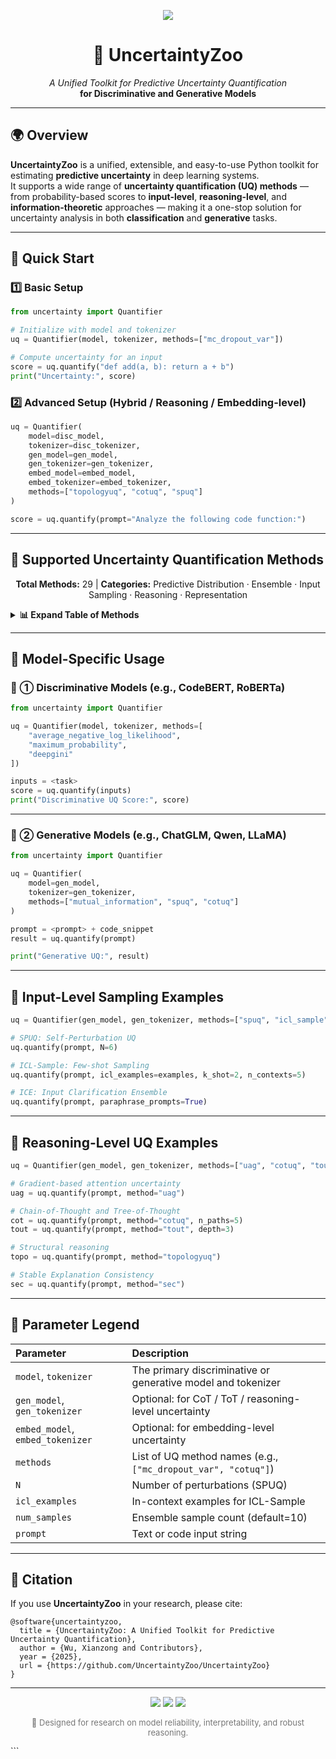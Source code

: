 <p align="center">
  <img src="https://img.shields.io/badge/UncertaintyZoo-%F0%9F%90%8A%20Unified%20UQ%20Toolkit-blueviolet?style=for-the-badge">
</p>

<h1 align="center">🐘 UncertaintyZoo</h1>

<p align="center">
  <i>A Unified Toolkit for Predictive Uncertainty Quantification</i><br>
  <b>for Discriminative and Generative Models</b>
</p>

---

## 🌍 Overview

**UncertaintyZoo** is a unified, extensible, and easy-to-use Python toolkit for estimating **predictive uncertainty** in deep learning systems.  
It supports a wide range of **uncertainty quantification (UQ) methods** — from probability-based scores to **input-level**, **reasoning-level**, and **information-theoretic** approaches — making it a one-stop solution for uncertainty analysis in both **classification** and **generative** tasks.

---

## 🧪 Quick Start

### 1️⃣ Basic Setup

```python
from uncertainty import Quantifier

# Initialize with model and tokenizer
uq = Quantifier(model, tokenizer, methods=["mc_dropout_var"])

# Compute uncertainty for an input
score = uq.quantify("def add(a, b): return a + b")
print("Uncertainty:", score)
```

### 2️⃣ Advanced Setup (Hybrid / Reasoning / Embedding-level)

```python
uq = Quantifier(
    model=disc_model,
    tokenizer=disc_tokenizer,
    gen_model=gen_model,
    gen_tokenizer=gen_tokenizer,
    embed_model=embed_model,
    embed_tokenizer=embed_tokenizer,
    methods=["topologyuq", "cotuq", "spuq"]
)

score = uq.quantify(prompt="Analyze the following code function:")
```

---

## 🧩 Supported Uncertainty Quantification Methods

<p align="center">
  <b>Total Methods:</b> 29 | <b>Categories:</b> Predictive Distribution · Ensemble · Input Sampling · Reasoning · Representation
</p>

<details>
<summary><b>📊 Expand Table of Methods</b></summary>

| Category                         | Method                                                                                                                                                                               | Task Type |       Level        |   Supported by    |
| :------------------------------- | :----------------------------------------------------------------------------------------------------------------------------------------------------------------------------------- | :-------: | :----------------: | :---------------: |
| **Predictive Distribution (11)** | Avg. NLL / Avg. Probability / Perplexity / Max Token Entropy / Avg. Prediction Entropy / Token Impossibility / Margin / Max Prob. / Least Confidence / Predictive Entropy / DeepGini |     C     |   Token / Output   |      🧠 Both      |
| **Ensemble (9)**                 | Expected Entropy / Mutual Info (BALD) / MC Dropout Var / Class Prediction Var / Class Probability Var / Sample Var / Max Diff Var / Min Var / Cosine Similarity                      |     C     | Output / Embedding |      🧠 Both      |
| **Input-Level Sampling (3)**     | SPUQ / ICL-Sample / ICE                                                                                                                                                              |    NC     |       Input        |   🤖 Generative   |
| **Reasoning (5)**                | UAG / CoT-UQ / ToT-UQ / TopologyUQ / SEC                                                                                                                                             |   Both    |     Reasoning      |   🤖 Generative   |
| **Representation (1)**           | Logit Lens Entropy                                                                                                                                                                   |     C     |    Hidden-State    | 🧩 Discriminative |

</details>

---

## 🧠 Model-Specific Usage

### 💎 ① Discriminative Models (e.g., CodeBERT, RoBERTa)

```python
from uncertainty import Quantifier

uq = Quantifier(model, tokenizer, methods=[
    "average_negative_log_likelihood",
    "maximum_probability",
    "deepgini"
])

inputs = <task>
score = uq.quantify(inputs)
print("Discriminative UQ Score:", score)
```

---

### 🔮 ② Generative Models (e.g., ChatGLM, Qwen, LLaMA)

```python
from uncertainty import Quantifier

uq = Quantifier(
    model=gen_model,
    tokenizer=gen_tokenizer,
    methods=["mutual_information", "spuq", "cotuq"]
)

prompt = <prompt> + code_snippet
result = uq.quantify(prompt)

print("Generative UQ:", result)
```

---

## 🧩 Input-Level Sampling Examples

```python
uq = Quantifier(gen_model, gen_tokenizer, methods=["spuq", "icl_sample", "ice"])

# SPUQ: Self-Perturbation UQ
uq.quantify(prompt, N=6)

# ICL-Sample: Few-shot Sampling
uq.quantify(prompt, icl_examples=examples, k_shot=2, n_contexts=5)

# ICE: Input Clarification Ensemble
uq.quantify(prompt, paraphrase_prompts=True)
```

---

## 🧭 Reasoning-Level UQ Examples

```python
uq = Quantifier(gen_model, gen_tokenizer, methods=["uag", "cotuq", "tout", "topologyuq", "sec"])

# Gradient-based attention uncertainty
uag = uq.quantify(prompt, method="uag")

# Chain-of-Thought and Tree-of-Thought
cot = uq.quantify(prompt, method="cotuq", n_paths=5)
tout = uq.quantify(prompt, method="tout", depth=3)

# Structural reasoning
topo = uq.quantify(prompt, method="topologyuq")

# Stable Explanation Consistency
sec = uq.quantify(prompt, method="sec")
```

---

## 🧱 Parameter Legend

| Parameter                        | Description                                                   |
| :------------------------------- | :------------------------------------------------------------ |
| `model`, `tokenizer`             | The primary discriminative or generative model and tokenizer  |
| `gen_model`, `gen_tokenizer`     | Optional: for CoT / ToT / reasoning-level uncertainty         |
| `embed_model`, `embed_tokenizer` | Optional: for embedding-level uncertainty                     |
| `methods`                        | List of UQ method names (e.g., `["mc_dropout_var", "cotuq"]`) |
| `N`                              | Number of perturbations (SPUQ)                                |
| `icl_examples`                   | In-context examples for ICL-Sample                            |
| `num_samples`                    | Ensemble sample count (default=10)                            |
| `prompt`                         | Text or code input string                                     |

---

## 🧾 Citation

If you use **UncertaintyZoo** in your research, please cite:

```
@software{uncertaintyzoo,
  title = {UncertaintyZoo: A Unified Toolkit for Predictive Uncertainty Quantification},
  author = {Wu, Xianzong and Contributors},
  year = {2025},
  url = {https://github.com/UncertaintyZoo/UncertaintyZoo}
}
```

---

<p align="center">
  <img src="https://img.shields.io/badge/license-MIT-green?style=flat-square">
  <img src="https://img.shields.io/badge/python-3.8+-blue?style=flat-square">
  <img src="https://img.shields.io/badge/framework-PyTorch-lightgrey?style=flat-square">
</p>

<p align="center" style="font-size:13px;color:#777;">
  🌟 Designed for research on model reliability, interpretability, and robust reasoning.
</p>
```
